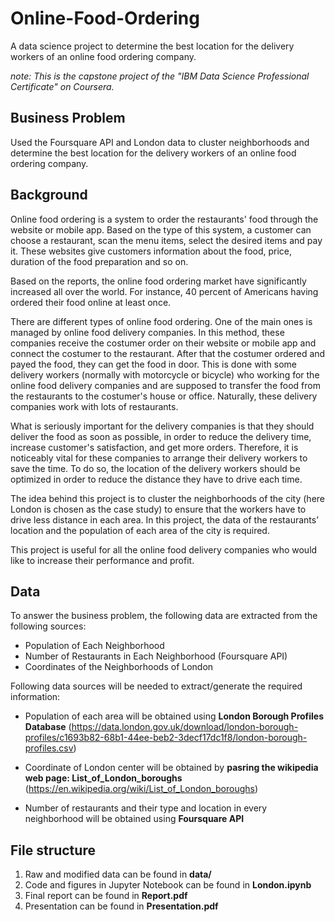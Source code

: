 # Online-Food-Ordering
A data science project to determine the best location for the delivery workers of an online food ordering company.

*note: This is the capstone project of the "IBM Data Science Professional Certificate" on Coursera.*

## Business Problem
Used the Foursquare API and London data to cluster neighborhoods and determine the best location for the delivery workers of an online food ordering company.

## Background
Online food ordering is a system to order the restaurants' food through the website or mobile app. Based on the type of this system, a customer can choose a restaurant, scan the menu items, select the desired items and pay it. These websites give customers information about the food, price, duration of the food preparation and so on.

Based on the reports, the online food ordering market have significantly increased all over the world. For instance, 40 percent of Americans having ordered their food online at least once.

There are different types of online food ordering. One of the main ones is managed by online food delivery companies. In this method, these companies receive the costumer order on their website or mobile app and connect the costumer to the restaurant. After that the costumer ordered and payed the food, they can get the food in door. This is done with some delivery workers (normally with motorcycle or bicycle) who working for the online food delivery companies and are supposed to transfer the food from the restaurants to the costumer's house or office. Naturally, these delivery companies work with lots of restaurants.

What is seriously important for the delivery companies is that they should deliver the food as soon as possible, in order to reduce the delivery time, increase customer's satisfaction, and get more orders. Therefore, it is noticeably vital for these companies to arrange their delivery workers to save the time. To do so, the location of the delivery workers should be optimized in order to reduce the distance they have to drive each time.

The idea behind this project is to cluster the neighborhoods of the city (here London is chosen as the case study) to ensure that the workers have to drive less distance in each area. In this project, the data of the restaurants’ location and the population of each area of the city is required.

This project is useful for all the online food delivery companies who would like to increase their performance and profit.

## Data
To answer the business problem, the following data are extracted from the following sources:
* Population of Each Neighborhood
* Number of Restaurants in Each Neighborhood (Foursquare API)
* Coordinates of the Neighborhoods of London

Following data sources will be needed to extract/generate the required information:

* Population of each area will be obtained using **London Borough Profiles Database** (https://data.london.gov.uk/download/london-borough-profiles/c1693b82-68b1-44ee-beb2-3decf17dc1f8/london-borough-profiles.csv)

* Coordinate of London center will be obtained by **pasring the wikipedia web page: List_of_London_boroughs** (https://en.wikipedia.org/wiki/List_of_London_boroughs)

* Number of restaurants and their type and location in every neighborhood will be obtained using **Foursquare API**


## File structure
1. Raw and modified data can be found in __data/__
2. Code and figures in Jupyter Notebook can be found in __London.ipynb__
3. Final report can be found in __Report.pdf__
4. Presentation can be found in __Presentation.pdf__

